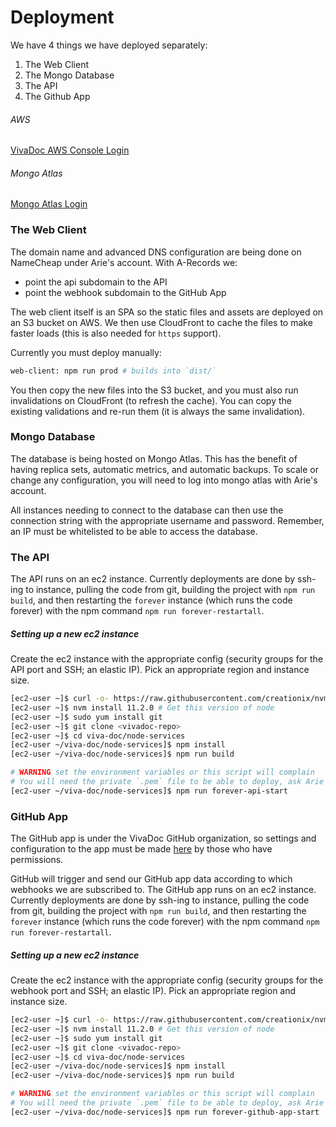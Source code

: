 # Deployment

We have 4 things we have deployed separately:

1. The Web Client
1. The Mongo Database
1. The API
1. The Github App

###### AWS

[VivaDoc AWS Console Login](https://257184581980.signin.aws.amazon.com/console/)

###### Mongo Atlas

[Mongo Atlas Login](https://cloud.mongodb.com/user#/atlas/login)


### The Web Client

The domain name and advanced DNS configuration are being done on NameCheap under Arie's account. With A-Records we:
  - point the api subdomain to the API
  - point the webhook subdomain to the GitHub App

The web client itself is an SPA so the static files and assets are deployed on an S3 bucket on AWS. We then use
CloudFront to cache the files to make faster loads (this is also needed for `https` support).

Currently you must deploy manually:

```bash
web-client: npm run prod # builds into `dist/`
```

You then copy the new files into the S3 bucket, and you must also run invalidations on CloudFront (to refresh the
cache). You can copy the existing validations and re-run them (it is always the same invalidation).

### Mongo Database

The database is being hosted on Mongo Atlas. This has the benefit of having replica sets, automatic metrics, and
automatic backups. To scale or change any configuration, you will need to log into mongo atlas with Arie's account.

All instances needing to connect to the database can then use the connection string with the appropriate username and
password. Remember, an IP must be whitelisted to be able to access the database.

### The API

The API runs on an ec2 instance. Currently deployments are done by ssh-ing to instance, pulling the code from git,
building the project with `npm run build`, and then restarting the `forever` instance (which runs the code forever)
with the npm command `npm run forever-restartall`.

##### Setting up a new ec2 instance

Create the ec2 instance with the appropriate config (security groups for the API port and SSH; an elastic IP). Pick
an appropriate region and instance size.

```bash
[ec2-user ~]$ curl -o- https://raw.githubusercontent.com/creationix/nvm/v0.32.0/install.sh | bash # installs nvm
[ec2-user ~]$ nvm install 11.2.0 # Get this version of node
[ec2-user ~]$ sudo yum install git
[ec2-user ~]$ git clone <vivadoc-repo>
[ec2-user ~]$ cd viva-doc/node-services
[ec2-user ~/viva-doc/node-services]$ npm install
[ec2-user ~/viva-doc/node-services]$ npm run build

# WARNING set the environment variables or this script will complain
# You will need the private `.pem` file to be able to deploy, ask Arie for that file.
[ec2-user ~/viva-doc/node-services]$ npm run forever-api-start
```

### GitHub App

The GitHub app is under the VivaDoc GitHub organization, so settings and configuration to the app must be made
[here](https://github.com/organizations/VivaDoc/settings/apps/vivadoc) by those who have permissions.

GitHub will trigger and send our GitHub app data according to which webhooks we are subscribed to. The GitHub app
runs on an ec2 instance. Currently deployments are done by ssh-ing to instance, pulling the code from git,
building the project with `npm run build`, and then restarting the `forever` instance (which runs the code forever)
with the npm command `npm run forever-restartall`.

##### Setting up a new ec2 instance

Create the ec2 instance with the appropriate config (security groups for the webhook port and SSH; an elastic IP). Pick
an appropriate region and instance size.

```bash
[ec2-user ~]$ curl -o- https://raw.githubusercontent.com/creationix/nvm/v0.32.0/install.sh | bash # installs nvm
[ec2-user ~]$ nvm install 11.2.0 # Get this version of node
[ec2-user ~]$ sudo yum install git
[ec2-user ~]$ git clone <vivadoc-repo>
[ec2-user ~]$ cd viva-doc/node-services
[ec2-user ~/viva-doc/node-services]$ npm install
[ec2-user ~/viva-doc/node-services]$ npm run build

# WARNING set the environment variables or this script will complain
# You will need the private `.pem` file to be able to deploy, ask Arie for that file.
[ec2-user ~/viva-doc/node-services]$ npm run forever-github-app-start
```
